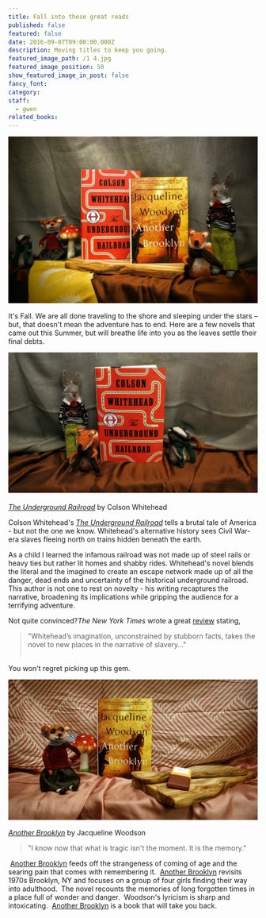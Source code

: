 ```yaml
---
title: Fall into these great reads
published: false
featured: false
date: 2016-09-07T09:00:00.000Z
description: Moving titles to keep you going.
featured_image_path: /1 4.jpg
featured_image_position: 50
show_featured_image_in_post: false
fancy_font:
category:
staff:
  - gwen
related_books:
---
```



![](/uploads/versions/1-3---x----2184-1456x---.jpg)

It's Fall. We are all done traveling to the shore and sleeping under the stars – but, that doesn't mean the adventure has to end. Here are a few novels that came out this Summer, but will breathe life into you as the leaves settle their final debts.

![](/uploads/versions/1-2---x----2123-1194x---.jpg)
<br>
<br>*[The Underground Railroad](http://www.brooklinebooksmith-shop.com/book/9780385542364)* by Colson Whitehead

Colson Whitehead's *<u>The Underground Railroad</u>* tells a brutal tale of America - but not the one we know. Whitehead's alternative history sees Civil War-era slaves fleeing north on trains hidden beneath the earth.

As a child I learned the infamous railroad was not made up of steel rails or heavy ties but rather lit homes and shabby rides. Whitehead's novel blends the literal and the imagined to create an escape network made up of all the danger, dead ends and uncertainty of the historical underground railroad. This author is not one to rest on novelty - his writing recaptures the narrative, broadening its implications while gripping the audience for a terrifying adventure.

Not quite convinced?*The New York Times* wrote a great [review](http://www.nytimes.com/2016/08/14/books/review/colson-whitehead-underground-railroad.html?_r=0) stating,

> "Whitehead’s imagination, unconstrained by stubborn facts, takes the novel to new places in the narrative of slavery…"
> <br>&nbsp;

You won't regret picking up this gem.

![](/uploads/versions/1-1---x----2184-1228x---.jpg)

*[Another Brooklyn](http://www.brooklinebooksmith-shop.com/book/9780062359988)* by Jacqueline Woodson

> "I know now that what is tragic isn't the moment. It is the memory."

&nbsp;<u>Another Brooklyn</u>&nbsp;feeds off the strangeness of coming of age and the searing pain that comes with remembering it.&nbsp; <u>Another Brooklyn</u> revisits 1970s Brooklyn, NY and focuses on a group of four girls finding their way into adulthood.&nbsp; The novel recounts the memories of long forgotten times in a place full of wonder and danger.&nbsp; Woodson's lyricism is sharp and intoxicating.&nbsp; <u>Another Brooklyn</u> is a book that will take you back.